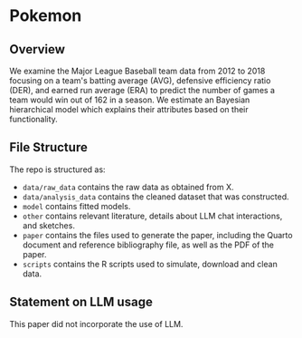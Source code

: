 # Pokemon

## Overview

We examine the Major League Baseball team data from 2012 to 2018 focusing on a team's batting average (AVG), defensive efficiency ratio (DER), and earned run average (ERA) to predict the number of games a team would win out of 162 in a season. We estimate an Bayesian hierarchical model which explains their attributes based on their functionality.


## File Structure

The repo is structured as:

-   `data/raw_data` contains the raw data as obtained from X.
-   `data/analysis_data` contains the cleaned dataset that was constructed.
-   `model` contains fitted models. 
-   `other` contains relevant literature, details about LLM chat interactions, and sketches.
-   `paper` contains the files used to generate the paper, including the Quarto document and reference bibliography file, as well as the PDF of the paper. 
-   `scripts` contains the R scripts used to simulate, download and clean data.


## Statement on LLM usage

This paper did not incorporate the use of LLM.
